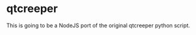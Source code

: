# qtcreeper

This is going to be a NodeJS port of the original qtcreeper python script.

<!-- **Requires**
* Python 2.7, https://www.python.org/download/releases/2.7/
* python-requests module, which is included for convenience, but deleting it and installing it via Python's pip install tool might be better if you know how

**Windows installation instructions for noobs**
* Install Python 2.7 (*not* version 3), https://www.python.org/ftp/python/2.7.11/python-2.7.11.msi (link to 32 bit version but will probably work on all systems)
* In the qtcreeper github, click "Clone or download" -> "Download ZIP" to download all necessary files
* Extract ZIP file
* Double click qtcreeper.py to run

**Misc notes**
* On running qtcreeper you will be prompted to specify your username/password and the type of qts to search for, this will be saved across launches
* Settings data (config and list of already visited qts) is stored in a .qtcreeper folder in your home directory (something like C:/Users/Username/.qtcreeper/ on windows) -->
